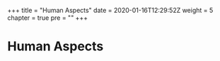 +++
title = "Human Aspects"
date = 2020-01-16T12:29:52Z
weight = 5
chapter = true
pre = ""
+++

# Human Aspects
